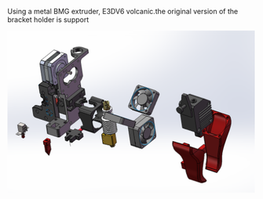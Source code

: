 
Using a metal BMG extruder, E3DV6 volcanic.the original version of the bracket holder is support

![alt text](https://github.com/warriorlious/voron2.4_revision_printhead/blob/main/QQ%E6%88%AA%E5%9B%BE20201026151110.png?raw=true)

